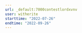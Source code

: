 ```yaml
---
url: _default:7000contestlordxvnv
user: witherite
starttime: "2022-07-26"
endtime: "2022-09-26"
---
```

<reserve />